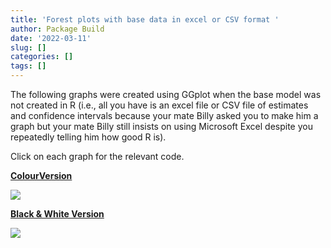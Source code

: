 ```yaml
---
title: 'Forest plots with base data in excel or CSV format '
author: Package Build
date: '2022-03-11'
slug: []
categories: []
tags: []
---
```


The following graphs were created using GGplot when the base model was not created in R (i.e., all you have is an excel file or CSV file of estimates and confidence intervals because your mate Billy asked you to make him a graph but your mate Billy still insists on using Microsoft Excel despite you repeatedly telling him how good R is).

Click on each graph for the relevant code.

[**ColourVersion**](https://medicalgraphs.netlify.app/code/2022-03-11-forest-plot-colour-code/)

[![](images/Screen%20Shot%202022-03-11%20at%203.18.58%20pm.png)](https://medicalgraphs.netlify.app/code/2022-03-11-forest-plot-colour-code/)

[**Black & White Version**](https://medicalgraphs.netlify.app/code/forest_plot_b_w/)

[![](images/Screen%20Shot%202022-03-12%20at%2010.08.08%20am-01.png)](https://medicalgraphs.netlify.app/code/forest_plot_b_w/)
